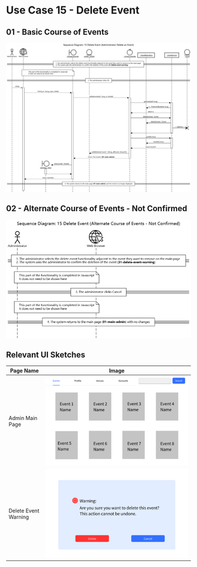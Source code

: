 # Use Case 15 - Delete Event

## 01 - Basic Course of Events
![Delete Event - Basic Course of Events](/03-design/usecases/images/15-use-case-deleteEvent-basic.png)
## 02 - Alternate Course of Events - Not Confirmed
![Delete Event - Alternate Course of Events - Not Confirmed](/03-design/usecases/images/15-use-case-deleteEvent-alternate.png)
## Relevant UI Sketches
| Page Name        | Image                                                                    |
|------------------|--------------------------------------------------------------------------|
| Admin Main Page  | ![Admin Main Page](/01-requirements/UI/01-main-admin.png)                |
| Delete Event Warning | ![Delete Event Warning](/01-requirements/UI/31-delete-event-warning.png) |

